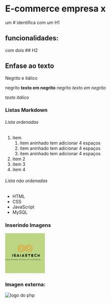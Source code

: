 # E-commerce empresa x
 um # identifica com um H1

## funcionalidades:

com dois ##  H2

## Enfase ao texto

Negrito e itálico

negrito **texto em negrito** 
negrito _texto em negrito_ 

*texto itálico*


### Listas Markdown
###### Lista ordenadas
1. item
    1. item aninhado tem adicionar 4 espaços
    2. item aninhado tem adicionar 4 espaços
    3. item aninhado tem adicionar 4 espaços
2. item 2
3. item 3
4. item 4

###### Lista não ordenadas
* HTML
* CSS
* JavaScript
* MySQL

### Inserindo Imagens

![logo](img/Favicon3.png)

### Imagen externa:
![logo do php](https://upload.wikimedia.org/wikipedia/commons/thumb/archive/2/27/20151123001635%21PHP-logo.svg/120px-PHP-logo.svg.png)